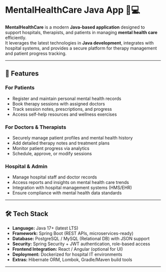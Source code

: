 # MentalHealthCare Java App 🧠💻  

**MentalHealthCare** is a modern **Java-based application** designed to support hospitals, therapists, and patients in managing **mental health care** efficiently.  
It leverages the latest technologies in **Java development**, integrates with hospital systems, and provides a secure platform for therapy management and patient progress tracking.  

---

## 🚀 Features  

### For Patients  
- Register and maintain personal mental health records  
- Book therapy sessions with assigned doctors  
- Track session notes, prescriptions, and progress  
- Access self-help resources and wellness exercises  

### For Doctors & Therapists  
- Securely manage patient profiles and mental health history  
- Add detailed therapy notes and treatment plans  
- Monitor patient progress via analytics  
- Schedule, approve, or modify sessions  

### Hospital & Admin  
- Manage hospital staff and doctor records  
- Access reports and insights on mental health care trends  
- Integration with hospital management systems (HMS/EHR)  
- Ensure compliance with mental health data standards  

---

## 🛠️ Tech Stack  

- **Language:** Java 17+ (latest LTS)  
- **Framework:** Spring Boot (REST APIs, microservices-ready)  
- **Database:** PostgreSQL / MySQL (Relational DB) with JSON support  
- **Security:** Spring Security + JWT authentication, role-based access  
- **Frontend Integration:** React / Angular (optional for UI)  
- **Deployment:** Dockerized for hospital IT environments  
- **Extras:** Hibernate ORM, Lombok, Gradle/Maven build tools  

---
